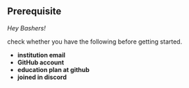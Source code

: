 ## Prerequisite 

*Hey Bashers!*

  check whether you have the following before getting started.

- **institution email**
- **GitHub account**
- **education plan at github**
- **joined in discord**
